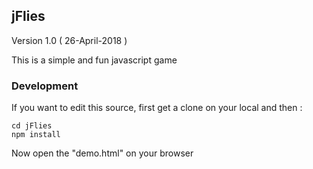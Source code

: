 ## jFlies

Version 1.0 ( 26-April-2018 )

This is a simple and fun javascript game

### Development

If you want to edit this source, first get a clone on your local and then :

```
cd jFlies
npm install
```

Now open the "demo.html" on your browser
